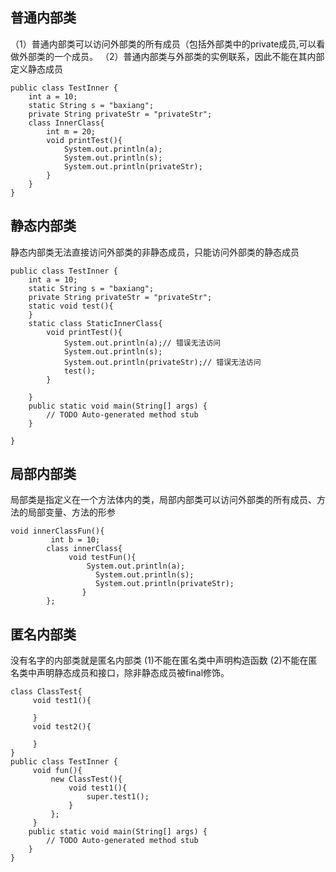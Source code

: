 ## 普通内部类
（1）普通内部类可以访问外部类的所有成员（包括外部类中的private成员,可以看做外部类的一个成员。
（2）普通内部类与外部类的实例联系，因此不能在其内部定义静态成员
```
public class TestInner {
    int a = 10;
    static String s = "baxiang";
    private String privateStr = "privateStr";
	class InnerClass{
		int m = 20;
		void printTest(){
			System.out.println(a);
			System.out.println(s);
			System.out.println(privateStr);
		}
	}
}
```
## 静态内部类
静态内部类无法直接访问外部类的非静态成员，只能访问外部类的静态成员
```
public class TestInner {
    int a = 10;
    static String s = "baxiang";
    private String privateStr = "privateStr";
    static void test(){
    }
	static class StaticInnerClass{
		void printTest(){
			System.out.println(a);// 错误无法访问
			System.out.println(s);
			System.out.println(privateStr);// 错误无法访问
	        test();
		}
		
	}
	public static void main(String[] args) {
		// TODO Auto-generated method stub
	}

}
```
## 局部内部类
局部类是指定义在一个方法体内的类，局部内部类可以访问外部类的所有成员、方法的局部变量、方法的形参
```
void innerClassFun(){
		 int b = 10;
		class innerClass{
			 void testFun(){
				 System.out.println(a);
		           System.out.println(s);
		           System.out.println(privateStr);
			    }
		};
```
## 匿名内部类
没有名字的内部类就是匿名内部类
(1)不能在匿名类中声明构造函数
(2)不能在匿名类中声明静态成员和接口，除非静态成员被final修饰。
```
class ClassTest{
	 void test1(){
		 
	 }
	 void test2(){
		 
	 }
}
public class TestInner {
     void fun(){
    	 new ClassTest(){
    		 void test1(){
    			 super.test1();
    		 }
	     }; 
     }
	public static void main(String[] args) {
		// TODO Auto-generated method stub 
	}
}
```
